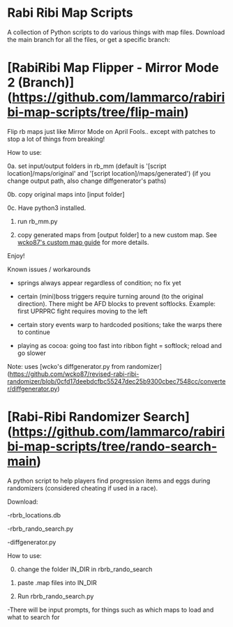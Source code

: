 # Rabi Ribi Map Scripts

A collection of Python scripts to do various things with map files. Download the main branch for all the files, or get a specific branch:

# [RabiRibi Map Flipper - Mirror Mode 2 (Branch)] (https://github.com/lammarco/rabiribi-map-scripts/tree/flip-main)

Flip rb maps just like Mirror Mode on April Fools.. except with patches to stop a lot of things from breaking!

How to use:

0a. set input/output folders in rb_mm (default is '[script location]/maps/original' and '[script location]/maps/generated')
	(if you change output path, also change diffgenerator's paths)

0b. copy original maps into [input folder]

0c. Have python3 installed.

1. run rb_mm.py

2. copy generated maps from [output folder] to a new custom map. See [wcko87's custom map guide](https://wcko87.github.io/rabiribi-map-editing/runningcustommaps) for more details.

Enjoy!


Known issues / workarounds

- springs always appear regardless of condition; no fix yet

- certain (mini)boss triggers require turning around (to the original direction). There might be AFD blocks to prevent softlocks. Example: first UPRPRC fight requires moving to the left

- certain story events warp to hardcoded positions; take the warps there to continue

- playing as cocoa: going too fast into ribbon fight = softlock; reload and go slower

Note: uses [wcko's diffgenerator.py from randomizer] (https://github.com/wcko87/revised-rabi-ribi-randomizer/blob/0cfd17deebdcfbc55247dec25b9300cbec7548cc/converter/diffgenerator.py)

# [Rabi-Ribi Randomizer Search] (https://github.com/lammarco/rabiribi-map-scripts/tree/rando-search-main)

A python script to help players find progression items and eggs during randomizers (considered cheating if used in a race).

Download:

-rbrb_locations.db

-rbrb_rando_search.py

-diffgenerator.py

How to use:

0. change the folder IN_DIR in rbrb_rando_search

1. paste .map files into IN_DIR

2. Run rbrb_rando_search.py

-There will be input prompts, for things such as which maps to load and what to search for
